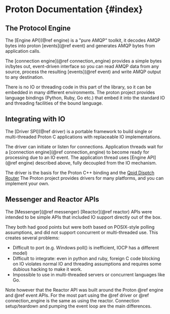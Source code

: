 Proton Documentation            {#index}
====================

## The Protocol Engine

The [Engine API](@ref engine) is a "pure AMQP" toolkit, it decodes AMQP bytes
into proton [events](@ref event) and generates AMQP bytes from application
calls.

The [connection engine](@ref connection_engine) provides a simple bytes in/bytes
out, event-driven interface so you can read AMQP data from any source, process
the resulting [events](@ref event) and write AMQP output to any destination.

There is no IO or threading code in this part of the library, so it can be
embedded in many different environments. The proton project provides language
bindings (Python, Ruby, Go etc.) that embed it into the standard IO and
threading facilities of the bound language.

## Integrating with IO

The [Driver SPI](@ref driver) is a portable framework to build single or
multi-threaded Proton C applications with replaceable IO implementations.

The driver can initiate or listen for connections. Application threads wait for
a [connection engine](@ref connection_engine) to become ready for processing due
to an IO event. The application thread uses [Engine API](@ref engine) described
above, fully decoupled from the IO mechanism.

The driver is the basis for the Proton C++ binding and the
[Qpid Disptch Router](http://qpid.apache.org/components/dispatch-router/) The
Proton project provides drivers for many platforms, and you can implement your
own.

## Messenger and Reactor APIs

The [Messenger](@ref messenger) [Reactor](@ref reactor) APIs were intended
to be simple APIs that included IO support directly out of the box.

They both had good points but were both based on POSIX-style polling
assumptions, and did not support concurrent or multi-threaded use. This creates
several problems:

- Difficult to port (e.g. Windows poll() is inefficient, IOCP has a different model)
- Difficult to integrate: even in python and ruby, foreign C code blocking on IO violates normal IO and threading assumptions and requires some dubious hacking to make it work.
- Impossible to use in multi-threaded servers or concurrent languages like Go.

Note however that the Reactor API was built around the Proton @ref engine and
@ref event APIs. For the most part using the @ref driver or @ref connection_engine
is the same as using the reactor. Connection setup/teardown and pumping the
event loop are the main differences.
